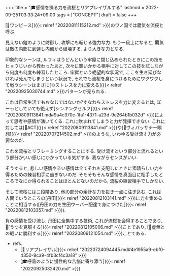 +++
title = "🎓感情を操る力を流桜とリアプレイザルする"
lastmod = 2022-09-25T03:33:24+09:00
tags = ["CONCEPT"]
draft = false
+++

[📝ワンピース]({{< relref "20220811115212.md" >}})のワノ国では覇気を流桜と呼ぶ.

見えない鎧のように防御し, 攻撃にも転じる強力な力. もう一段上になると, 覇気は敵の内部に到達し内側から破壊する. より大きな力となる.

印象的なシーンは, ルフィはうどんという牢屋に閉じ込められたときにこの技をヒョウじいから教わったあと, 次々に襲いかかる相手に対してこの技を試しながら何度も何度も練習したところ. 牢獄という絶望的な状況で, ここを生き延びなければ死んでしまうという状況で, それでも流桜を身につけるためにワクワクして戦うシーンはまさに[⚙ストレスを力に変える]({{< relref "20220925030744.md" >}})パターンが見られる.

これは日常生活でもおなじではないか?すなわちストレスを力に変えるとは, ぼーっとしていても絶えず[シンキングセルフ]({{< relref "20220809113841.md#9a4c370c-1fa1-4371-a23d-9e264b1b032d" >}})によって思考や感情が湧いてくる. これに飲まれてしまうと力が発揮できない. これに対しては[📝ACT]({{< relref "20220809113841.md" >}})や[📝ヴィパッサナー瞑想]({{< relref "20220707214502.md" >}})のような, いわゆる受け流す力が必要なのだ.

これを流桜とリフレーミングすることにする. 受け流すという部分と流れるという部分かいい感じにかかっている気がする. 我ながらセンスがいい.

そうすると, 悲しい感情や辛い感情は全てそれを支配したときに素晴らしい力を得るための練習相手に過ぎないのだ. そもそもそんな感情を真面目に相手したところでなにか得られることはほとんどないのだから, 流桜の練習相手でしかない.

そして流桜にはニ段階あり, 他の部分の余計な力を抜き一点に注ぎ込む. これは人間でいうところの[丹田]({{< relref "20220812103141.md" >}})に力を集めることに相当する([丹田の力を生田ウーバー配達で身につけた]({{< relref "20220812103357.md" >}})).

負の感情を受け流し, 丹田に全集中する技術, これが流桜を会得することであり, 🦊[うつを克服する]({{< relref "20220812105006.md" >}})ことであり, [🦊虚無との戦いに勝利する]({{< relref "20220809121054.md" >}})ことである.

-   refs.
    -   [📝リアプレイザル]({{< relref "20220724094445.md#4e1955a9-ebf0-4350-9ca9-4fb3cf4c3a18" >}})
    -   [🎓呼吸のように慢性的な苦悩に寄り添う]({{< relref "20220925032420.md" >}})

